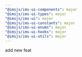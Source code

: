 ```yaml
---
"@imsjs/ims-ui-components": major
"@imsjs/ims-ui-types": major
"@imsjs/ims-ui": major
"@imsjs/ims-ui-constants": major
"@imsjs/ims-ui-enums": major
"@imsjs/ims-ui-hooks": major
"@imsjs/ims-ui-utils": major
---
```


add new feat
